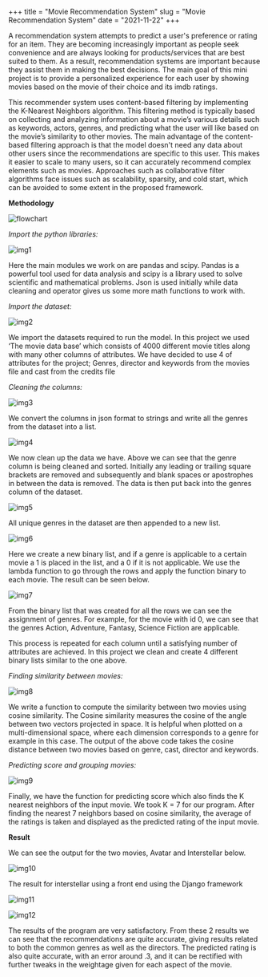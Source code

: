 +++
title = "Movie Recommendation System"
slug = "Movie Recommendation System"
date = "2021-11-22"
+++

A recommendation system attempts to predict a user's preference or rating for an item. They are becoming increasingly important as people seek convenience and are always looking for products/services that are best suited to them. As a result, recommendation systems are important because they assist them in making the best decisions. The main goal of this mini project is to provide a personalized experience for each user by showing movies based on the movie of their choice and its imdb ratings.

This recommender system uses content-based filtering by implementing the K-Nearest Neighbors algorithm. This filtering method is typically based on collecting and analyzing information about a movie’s various details such as keywords, actors, genres, and predicting what the user will like based on the movie’s similarity to other movies. The main advantage of the content-based filtering approach is that the model doesn't need any data about other users since the recommendations are specific to this user. This makes it easier to scale to many users, so it can accurately recommend complex elements such as movies. Approaches such as collaborative filter algorithms face issues such as scalability, sparsity, and cold start, which can be avoided to some extent in the proposed framework.

**Methodology**

![flowchart](/static/movierec/flowchart.jpg)

_Import the python libraries:_ 

![img1](../../static/movierec/img1.jpg)

Here the main modules we work on are pandas and scipy. Pandas is a powerful tool used for data analysis and scipy is a library used to solve scientific and mathematical problems. Json is used initially while data cleaning and operator gives us some more math functions to work with.

_Import the dataset:_

![img2](../../static/movierec/img2.jpg)

We import the datasets required to run the model. In this project we used ‘The movie data base’ which consists of 4000 different movie titles along with many other columns of attributes. We have decided to use 4 of attributes for the project; Genres, director and keywords from the movies file and cast from the credits file

_Cleaning the columns:_

![img3](../../static/movierec/img3.jpg)

We convert the columns in json format to strings and write all the genres from the dataset into a list.

![img4](../../static/movierec/img4.jpg)

We now clean up the data we have. Above we can see that the genre column is being cleaned and sorted. Initially any leading or trailing square brackets are removed and subsequently and blank spaces or apostrophes in between the data is removed. The data is then put back into the genres column of the dataset.

![img5](../../static/movierec/img5.jpg)

All unique genres in the dataset are then appended to a new list.

![img6](../../static/movierec/img6.jpg)

Here we create a new binary list, and if a genre is applicable to a certain movie a 1 is placed in the list, and a 0 if it is not applicable. We use the lambda function to go through the rows and apply the function binary to each movie. The result can be seen below.

![img7](../../static/movierec/img7.jpg)

From the binary list that was created for all the rows we can see the assignment of genres. For example, for the movie with id 0, we can see that the genres Action, Adventure, Fantasy, Science Fiction are applicable. 

This process is repeated for each column until a satisfying number of attributes are achieved. In this project we clean and create 4 different binary lists similar to the one above.

_Finding similarity between movies:_

![img8](../../static/movierec/img8.jpg)

We write a function to compute the similarity between two movies using cosine similarity. The Cosine similarity measures the cosine of the angle between two vectors projected in space. It is helpful when plotted on a multi-dimensional space, where each dimension corresponds to a genre for example in this case. The output of the above code takes the cosine distance between two movies based on genre, cast, director and keywords.

_Predicting score and grouping movies:_

![img9](../../static/movierec/img9.jpg)

Finally, we have the function for predicting score which also finds the K nearest neighbors of the input movie. We took K = 7 for our program. After finding the nearest 7 neighbors based on cosine similarity, the average of the ratings is taken and displayed as the predicted rating of the input movie.

**Result**

We can see the output for the two movies, Avatar and Interstellar below.

![img10](../../static/movierec/img10.jpg)

The result for interstellar using a front end using the Django framework

![img11](../../static/movierec/img11.jpg)

![img12](../../static/movierec/img12.jpg)

The results of the program are very satisfactory. From these 2 results we can see that the recommendations are quite accurate, giving results related to both the common genres as well as the directors. The predicted rating is also quite accurate, with an error around .3, and it can be rectified with further tweaks in the weightage given for each aspect of the movie.

